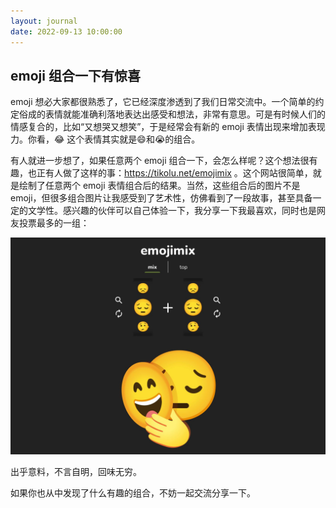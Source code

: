 ```yaml
---
layout: journal
date: 2022-09-13 10:00:00
---
```


## emoji 组合一下有惊喜

emoji 想必大家都很熟悉了，它已经深度渗透到了我们日常交流中。一个简单的约定俗成的表情就能准确利落地表达出感受和想法，非常有意思。可是有时候人们的情感复合的，比如“又想哭又想笑”，于是经常会有新的 emoji 表情出现来增加表现力。你看，😂 这个表情其实就是😄和😭的组合。

有人就进一步想了，如果任意两个 emoji 组合一下，会怎么样呢？这个想法很有趣，也正有人做了这样的事：https://tikolu.net/emojimix 。这个网站很简单，就是绘制了任意两个 emoji 表情组合后的结果。当然，这些组合后的图片不是 emoji，但很多组合图片让我感受到了艺术性，仿佛看到了一段故事，甚至具备一定的文学性。感兴趣的伙伴可以自己体验一下，我分享一下我最喜欢，同时也是网友投票最多的一组：

![](../../articles/2022/images/emoji.png)

出乎意料，不言自明，回味无穷。

如果你也从中发现了什么有趣的组合，不妨一起交流分享一下。
